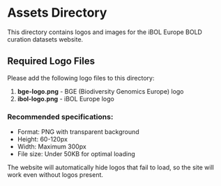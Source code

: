 # Assets Directory

This directory contains logos and images for the iBOL Europe BOLD curation datasets website.

## Required Logo Files

Please add the following logo files to this directory:

1. **bge-logo.png** - BGE (Biodiversity Genomics Europe) logo
2. **ibol-logo.png** - iBOL Europe logo

### Recommended specifications:
- Format: PNG with transparent background
- Height: 60-120px
- Width: Maximum 300px
- File size: Under 50KB for optimal loading

The website will automatically hide logos that fail to load, so the site will work even without logos present.
